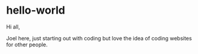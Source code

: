 # hello-world

Hi all,

Joel here, just starting out with coding but love the idea of coding websites for other people.
